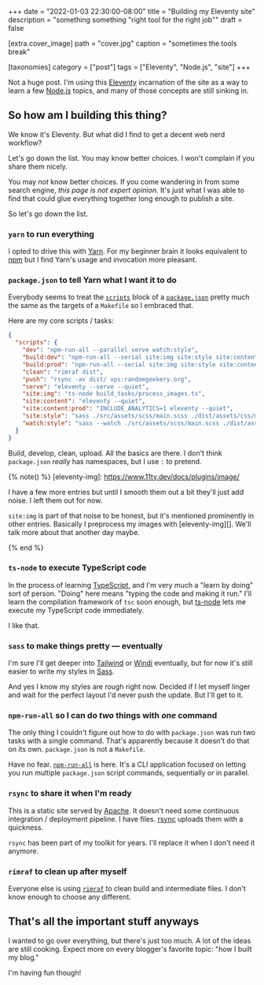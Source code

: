 +++
date = "2022-01-03 22:30:00-08:00"
title = "Building my Eleventy site"
description = "something something \"right tool for the right job\""
draft = false

[extra.cover_image]
path = "cover.jpg"
caption = "sometimes the tools break"

[taxonomies]
category = ["post"]
tags = ["Eleventy", "Node.js", "site"]
+++

[Eleventy]: https://11ty.dev
[Node.js]: https://nodejs.org

Not a huge post. I'm using this [Eleventy][] incarnation of the site as a way
to learn a few [Node.js][] topics, and many of those concepts are still sinking
in.

## So how am I building this thing?

We know it's Eleventy. But what did I find to get a decent web nerd workflow?

Let's go down the list. You may know better choices. I won't complain if you
share them nicely.

You may *not* know better choices. If you come wandering in from some search
engine, *this page is not expert opinion.* It's just what I was able to find
that could glue everything together long enough to publish a site.

So let's go down the list.

### `yarn` to run everything

[Yarn]: https://yarnpkg.com
[npm]: https://docs.npmjs.com/cli/v8

I opted to drive this with [Yarn][]. For my beginner brain it looks equivalent
to [npm][] but I find Yarn's usage and invocation more pleasant.

### `package.json` to tell Yarn what I want it to do

[`scripts`]: https://docs.npmjs.com/cli/v8/configuring-npm/package-json#scripts
[`package.json`]: https://docs.npmjs.com/cli/v8/configuring-npm/package-json

Everybody seems to treat the [`scripts`][] block of a [`package.json`][] pretty
much the same as the targets of a `Makefile` so I embraced that.

Here are my core scripts / tasks:

```json
{
  "scripts": {
    "dev": "npm-run-all --parallel serve watch:style",
    "build:dev": "npm-run-all --serial site:img site:style site:content",
    "build:prod": "npm-run-all --serial site:img site:style site:content:prod",
    "clean": "rimraf dist",
    "push": "rsync -av dist/ vps:randomgeekery.org",
    "serve": "eleventy --serve --quiet",
    "site:img": "ts-node build_tasks/process_images.ts",
    "site:content": "eleventy --quiet",
    "site:content:prod": "INCLUDE_ANALYTICS=1 eleventy --quiet",
    "site:style": "sass ./src/assets/scss/main.scss ./dist/assets/css/main.css",
    "watch:style": "sass --watch ./src/assets/scss/main.scss ./dist/assets/css/main.css"
  }
}
```

Build, develop, clean, upload. All the basics are there. I don't think
`package.json` *really* has namespaces, but I use `:` to pretend.


{% note() %}
[eleventy-img]: https://www.11ty.dev/docs/plugins/image/

I have a few more entries but until I smooth them out a bit they'll just add
noise. I left them out for now.

`site:img` is part of that noise to be honest, but it's mentioned prominently
in other entries. Basically I preprocess my images with [eleventy-img][]. We'll
talk more about that another day maybe.

{% end %}

### `ts-node` to execute TypeScript code

[TypeScript]: https://www.typescriptlang.org
[ts-node]: https://typestrong.org/ts-node/

In the process of learning [TypeScript][], and I'm very much a "learn by doing"
sort of person. "Doing" here means "typing the code and making it run." I'll
learn the compilation framework of `tsc` soon enough, but [ts-node][] lets me
execute my TypeScript code immediately.

I like that.

### `sass` to make things pretty — eventually

[Tailwind]: https://tailwindcss.com
[Windi]: https://windicss.org
[Sass]: https://sass-lang.com

I'm sure I'll get deeper into [Tailwind][] or [Windi][] eventually, but for now
it's still easier to write my styles in [Sass][].

And yes I know my styles are rough right now. Decided if I let myself linger
and wait for the perfect layout I'd never push the update. But I'll get to it.

### `npm-run-all` so I can do *two* things with *one* command

[`npm-run-all`]: https://github.com/mysticatea/npm-run-all

The only thing I couldn't figure out how to do with `package.json` was run two
tasks with a single command. That's apparently because it doesn't do that on
its own. `package.json` is not a `Makefile`.

Have no fear. [`npm-run-all`][] is here. It's a CLI application focused on
letting you run multiple `package.json` script commands, sequentially or in
parallel.

### `rsync` to share it when I'm ready

[rsync]: https://rsync.samba.org
[Apache]: https://httpd.apache.org

This is a static site served by [Apache][]. It doesn't need some continuous
integration / deployment pipeline. I have files. [rsync][] uploads them with a
quickness.

`rsync` has been part of my toolkit for years. I'll replace it when I don't
need it anymore.

### `rimraf` to clean up after myself

[`rimraf`]: https://github.com/isaacs/rimraf

Everyone else is using [`rimraf`][] to clean build and intermediate files. I
don't know enough to choose any different.

## That's all the important stuff anyways

I wanted to go over everything, but there's just too much. A lot of the ideas
are still cooking. Expect more on every blogger's favorite topic: "how I built
my blog."

I'm having fun though!
